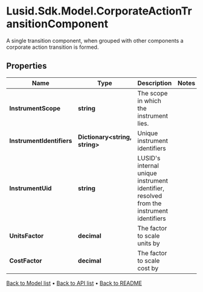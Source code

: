# Lusid.Sdk.Model.CorporateActionTransitionComponent
A single transition component, when grouped with other components a corporate action transition is formed.

## Properties

Name | Type | Description | Notes
------------ | ------------- | ------------- | -------------
**InstrumentScope** | **string** | The scope in which the instrument lies. | 
**InstrumentIdentifiers** | **Dictionary&lt;string, string&gt;** | Unique instrument identifiers | 
**InstrumentUid** | **string** | LUSID&#39;s internal unique instrument identifier, resolved from the instrument identifiers | 
**UnitsFactor** | **decimal** | The factor to scale units by | 
**CostFactor** | **decimal** | The factor to scale cost by | 

[Back to Model list](../README.md#documentation-for-models) &#8226; [Back to API list](../README.md#documentation-for-api-endpoints) &#8226; [Back to README](../README.md)

